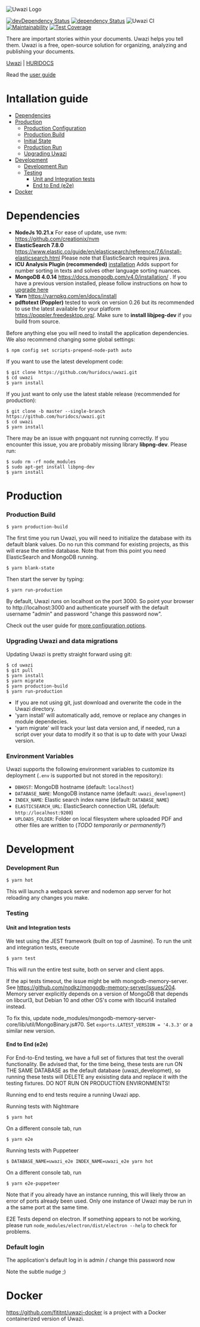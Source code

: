 <!-- @format -->

![Uwazi Logo](https://www.uwazi.io/wp-content/uploads/2017/09/cropped-uwazi-color-logo-300x68.png)

[![devDependency Status](https://david-dm.org/huridocs/uwazidocs/dev-status.svg)](https://david-dm.org/huridocs/uwazi#info=devDependencies)
[![dependency Status](https://david-dm.org/huridocs/uwazidocs/status.svg)](https://david-dm.org/huridocs/uwazi#info=dependencies)
![Uwazi CI](https://github.com/huridocs/uwazi/workflows/Uwazi%20CI/badge.svg)
[![Maintainability](https://api.codeclimate.com/v1/badges/8c98a251ca64daf434f2/maintainability)](https://codeclimate.com/github/huridocs/uwazi/maintainability)
[![Test Coverage](https://api.codeclimate.com/v1/badges/8c98a251ca64daf434f2/test_coverage)](https://codeclimate.com/github/huridocs/uwazi/test_coverage)

There are important stories within your documents. Uwazi helps you tell them. Uwazi is a free, open-source solution for organizing, analyzing and publishing your documents.

[Uwazi](https://www.uwazi.io/) | [HURIDOCS](https://huridocs.org/)

Read the [user guide](https://github.com/huridocs/uwazi/wiki)

# Intallation guide

- [Dependencies](#dependencies)
- [Production](#production)
  - [Production Configuration](#production-configuration-advanced)
  - [Production Build](#production-build)
  - [Initial State](#initial-state)
  - [Production Run](#production-run)
  - [Upgrading Uwazi](#upgrading-uwazi-migrations)
- [Development](#development)
  - [Development Run](#development-run)
  - [Testing](#testing)
    - [Unit and Integration tests](#unit-and-integration-tests)
    - [End to End (e2e)](#end-to-end-e2e)
- [Docker](#docker)

# Dependencies

- **NodeJs 10.21.x** For ease of update, use nvm: https://github.com/creationix/nvm
- **ElasticSearch 7.8.0** https://www.elastic.co/guide/en/elasticsearch/reference/7.6/install-elasticsearch.html Please note that ElasticSearch requires java.
- **ICU Analysis Plugin (recommended)** [installation](https://www.elastic.co/guide/en/elasticsearch/plugins/current/analysis-icu.html#analysis-icu) Adds support for number sorting in texts and solves other language sorting nuances.
- **MongoDB 4.0.14** https://docs.mongodb.com/v4.0/installation/ .  If you have a previous version installed, please follow instructions on how to [upgrade here](https://docs.mongodb.com/manual/release-notes/4.0-upgrade-standalone/)
- **Yarn** https://yarnpkg.com/en/docs/install
- **pdftotext (Poppler)** tested to work on version 0.26 but its recommended to use the latest available for your platform https://poppler.freedesktop.org/. Make sure to **install libjpeg-dev** if you build from source.

Before anything else you will need to install the application dependencies.
We also recommend changing some global settings:

```
$ npm config set scripts-prepend-node-path auto
```

If you want to use the latest development code:

```
$ git clone https://github.com/huridocs/uwazi.git
$ cd uwazi
$ yarn install
```

If you just want to only use the latest stable release (recommended for production):

```
$ git clone -b master --single-branch https://github.com/huridocs/uwazi.git
$ cd uwazi
$ yarn install
```

There may be an issue with pngquant not running correctly. If you encounter this issue, you are probably missing library **libpng-dev**. Please run:

```
$ sudo rm -rf node_modules
$ sudo apt-get install libpng-dev
$ yarn install
```

# Production

### Production Build

```
$ yarn production-build
```

The first time you run Uwazi, you will need to initialize the database with its default blank values. Do no run this command for existing projects, as this will erase the entire database. Note that from this point you need ElasticSearch and MongoDB running.

```
$ yarn blank-state
```

Then start the server by typing:

```
$ yarn run-production
```

By default, Uwazi runs on localhost on the port 3000. So point your browser to http://localhost:3000 and authenticate yourself with the default username "admin" and password "change this password now".

Check out the user guide for [more configuration options](https://github.com/huridocs/uwazi/wiki/Install-Uwazi-on-your-server).

### Upgrading Uwazi and data migrations

Updating Uwazi is pretty straight forward using git:

```
$ cd uwazi
$ git pull
$ yarn install
$ yarn migrate
$ yarn production-build
$ yarn run-production
```

- If you are not using git, just download and overwrite the code in the Uwazi directory.
- 'yarn install' will automatically add, remove or replace any changes in module dependecies.
- 'yarn migrate' will track your last data version and, if needed, run a script over your data to modify it so that is up to date with your Uwazi version.

### Environment Variables

Uwazi supports the following environment variables to customize its deployment
(`.env` is supported but not stored in the repository):

- `DBHOST`: MongoDB hostname (default: `localhost`)
- `DATABASE_NAME`: MongoDB instance name (default: `uwazi_development`)
- `INDEX_NAME`: Elastic search index name (default: `DATABASE_NAME`)
- `ELASTICSEARCH_URL`: ElasticSearch connection URL (default: `http://localhost:9200`)
- `UPLOADS_FOLDER`: Folder on local filesystem where uploaded PDF and other files are written to (_TODO temporarily or permanently?_)

# Development

### Development Run

```
$ yarn hot
```

This will launch a webpack server and nodemon app server for hot reloading any changes you make.

### Testing

#### Unit and Integration tests

We test using the JEST framework (built on top of Jasmine). To run the unit and integration tests, execute

```
$ yarn test
```

This will run the entire test suite, both on server and client apps.

If the api tests timeout, the issue might be with mongodb-memory-server. See https://github.com/nodkz/mongodb-memory-server/issues/204. Memory server explicitly depends on a version of MongoDB that depends on libcurl3, but Debian 10 and other OS's come with libcurl4 installed instead.

To fix this, update node_modules/mongodb-memory-server-core/lib/util/MongoBinary.js#70.
Set `exports.LATEST_VERSION = '4.3.3'` or a similar new version.

#### End to End (e2e)

For End-to-End testing, we have a full set of fixtures that test the overall functionality. Be advised that, for the time being, these tests are run ON THE SAME DATABASE as the default database (uwazi_developmet), so running these tests will DELETE any exisisting data and replace it with the testing fixtures. DO NOT RUN ON PRODUCTION ENVIRONMENTS!

Running end to end tests require a running Uwazi app.

Running tests with Nightmare
```
$ yarn hot
```

On a different console tab, run

```
$ yarn e2e
```

Running tests with Puppeteer

```
$ DATABASE_NAME=uwazi_e2e INDEX_NAME=uwazi_e2e yarn hot
```

On a different console tab, run

```
$ yarn e2e-puppeteer
```

Note that if you already have an instance running, this will likely throw an error of ports already been used. Only one instance of Uwazi may be run in a the same port at the same time.

E2E Tests depend on electron. If something appears to not be working, please run `node_modules/electron/dist/electron --help` to check for problems.

### Default login

The application's default log in is admin / change this password now

Note the subtle nudge ;)

# Docker

https://github.com/fititnt/uwazi-docker is a project with a Docker containerized version of Uwazi.
